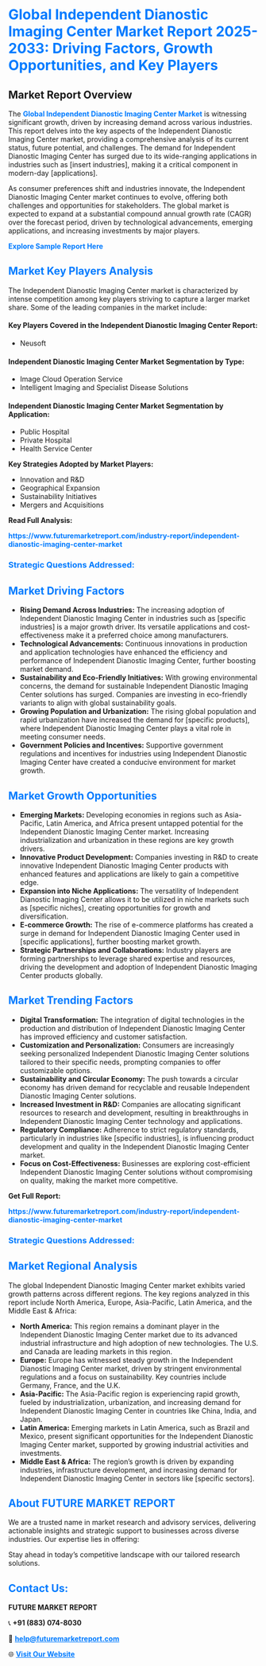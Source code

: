 <h1 style="color: #007BFF;">Global Independent Dianostic Imaging Center Market Report 2025-2033: Driving Factors, Growth Opportunities, and Key Players</h1>

<section id="overview">
<h2>Market Report Overview</h2>
<p>The <a href="https://www.futuremarketreport.com/industry-report/independent-dianostic-imaging-center-market" style="color: #007BFF; text-decoration: none;"><strong>Global Independent Dianostic Imaging Center Market</strong></a> is witnessing significant growth, driven by increasing demand across various industries. This report delves into the key aspects of the Independent Dianostic Imaging Center market, providing a comprehensive analysis of its current status, future potential, and challenges. The demand for Independent Dianostic Imaging Center has surged due to its wide-ranging applications in industries such as [insert industries], making it a critical component in modern-day [applications].</p>
<p>As consumer preferences shift and industries innovate, the Independent Dianostic Imaging Center market continues to evolve, offering both challenges and opportunities for stakeholders. The global market is expected to expand at a substantial compound annual growth rate (CAGR) over the forecast period, driven by technological advancements, emerging applications, and increasing investments by major players.</p>
</section>

<section id="overview">
<p><a href="https://www.futuremarketreport.com/request-sample/reportId=35058" style="color: #007BFF; text-decoration: none;"><strong>Explore Sample Report Here</strong></a></p>
</section>

<section id="key-players">
<h2 style="color: #007BFF;">Market Key Players Analysis</h2>
<p>The Independent Dianostic Imaging Center market is characterized by intense competition among key players striving to capture a larger market share. Some of the leading companies in the market include:</p>
<h4>Key Players Covered in the Independent Dianostic Imaging Center Report:</h4>
<ul><li>Neusoft</li></ul>
<h4>Independent Dianostic Imaging Center Market Segmentation by Type:</h4>
<ul><li>Image Cloud Operation Service</li><li>Intelligent Imaging and Specialist Disease Solutions</li></ul>

<h4>Independent Dianostic Imaging Center Market Segmentation by Application:</h4>
<ul><li>Public Hospital</li><li>Private Hospital</li><li>Health Service Center</li></ul>
<p><strong>Key Strategies Adopted by Market Players:</strong></p>
<ul>
<li>Innovation and R&D</li>
<li>Geographical Expansion</li>
<li>Sustainability Initiatives</li>
<li>Mergers and Acquisitions</li>
</ul>
</section>

<section>
<p><strong>Read Full Analysis: </strong></p><a href="https://www.futuremarketreport.com/industry-report/independent-dianostic-imaging-center-market" style="color: #007BFF; text-decoration: none;"><strong>https://www.futuremarketreport.com/industry-report/independent-dianostic-imaging-center-market</strong></a>
<h3 style="color: #007BFF;">Strategic Questions Addressed:</h3>
</section>

<section id="driving-factors">
<h2 style="color: #007BFF;">Market Driving Factors</h2>
<ul>
<li><strong>Rising Demand Across Industries:</strong> The increasing adoption of Independent Dianostic Imaging Center in industries such as [specific industries] is a major growth driver. Its versatile applications and cost-effectiveness make it a preferred choice among manufacturers.</li>
<li><strong>Technological Advancements:</strong> Continuous innovations in production and application technologies have enhanced the efficiency and performance of Independent Dianostic Imaging Center, further boosting market demand.</li>
<li><strong>Sustainability and Eco-Friendly Initiatives:</strong> With growing environmental concerns, the demand for sustainable Independent Dianostic Imaging Center solutions has surged. Companies are investing in eco-friendly variants to align with global sustainability goals.</li>
<li><strong>Growing Population and Urbanization:</strong> The rising global population and rapid urbanization have increased the demand for [specific products], where Independent Dianostic Imaging Center plays a vital role in meeting consumer needs.</li>
<li><strong>Government Policies and Incentives:</strong> Supportive government regulations and incentives for industries using Independent Dianostic Imaging Center have created a conducive environment for market growth.</li>
</ul>
</section>

<section id="growth-opportunities">
<h2 style="color: #007BFF;">Market Growth Opportunities</h2>
<ul>
<li><strong>Emerging Markets:</strong> Developing economies in regions such as Asia-Pacific, Latin America, and Africa present untapped potential for the Independent Dianostic Imaging Center market. Increasing industrialization and urbanization in these regions are key growth drivers.</li>
<li><strong>Innovative Product Development:</strong> Companies investing in R&D to create innovative Independent Dianostic Imaging Center products with enhanced features and applications are likely to gain a competitive edge.</li>
<li><strong>Expansion into Niche Applications:</strong> The versatility of Independent Dianostic Imaging Center allows it to be utilized in niche markets such as [specific niches], creating opportunities for growth and diversification.</li>
<li><strong>E-commerce Growth:</strong> The rise of e-commerce platforms has created a surge in demand for Independent Dianostic Imaging Center used in [specific applications], further boosting market growth.</li>
<li><strong>Strategic Partnerships and Collaborations:</strong> Industry players are forming partnerships to leverage shared expertise and resources, driving the development and adoption of Independent Dianostic Imaging Center products globally.</li>
</ul>
</section>

<section id="trending-factors">
<h2 style="color: #007BFF;">Market Trending Factors</h2>
<ul>
<li><strong>Digital Transformation:</strong> The integration of digital technologies in the production and distribution of Independent Dianostic Imaging Center has improved efficiency and customer satisfaction.</li>
<li><strong>Customization and Personalization:</strong> Consumers are increasingly seeking personalized Independent Dianostic Imaging Center solutions tailored to their specific needs, prompting companies to offer customizable options.</li>
<li><strong>Sustainability and Circular Economy:</strong> The push towards a circular economy has driven demand for recyclable and reusable Independent Dianostic Imaging Center solutions.</li>
<li><strong>Increased Investment in R&D:</strong> Companies are allocating significant resources to research and development, resulting in breakthroughs in Independent Dianostic Imaging Center technology and applications.</li>
<li><strong>Regulatory Compliance:</strong> Adherence to strict regulatory standards, particularly in industries like [specific industries], is influencing product development and quality in the Independent Dianostic Imaging Center market.</li>
<li><strong>Focus on Cost-Effectiveness:</strong> Businesses are exploring cost-efficient Independent Dianostic Imaging Center solutions without compromising on quality, making the market more competitive.</li>
</ul>
</section>

<section>
<p><strong>Get Full Report: </strong></p><a href="https://www.futuremarketreport.com/industry-report/independent-dianostic-imaging-center-market" style="color: #007BFF; text-decoration: none;"><strong>https://www.futuremarketreport.com/industry-report/independent-dianostic-imaging-center-market</strong></a>
<h3 style="color: #007BFF;">Strategic Questions Addressed:</h3>
</section>


<section id="regional-analysis">
<h2 style="color: #007BFF;">Market Regional Analysis</h2>
<p>The global Independent Dianostic Imaging Center market exhibits varied growth patterns across different regions. The key regions analyzed in this report include North America, Europe, Asia-Pacific, Latin America, and the Middle East & Africa:</p>
<ul>
<li><strong>North America:</strong> This region remains a dominant player in the Independent Dianostic Imaging Center market due to its advanced industrial infrastructure and high adoption of new technologies. The U.S. and Canada are leading markets in this region.</li>
<li><strong>Europe:</strong> Europe has witnessed steady growth in the Independent Dianostic Imaging Center market, driven by stringent environmental regulations and a focus on sustainability. Key countries include Germany, France, and the U.K.</li>
<li><strong>Asia-Pacific:</strong> The Asia-Pacific region is experiencing rapid growth, fueled by industrialization, urbanization, and increasing demand for Independent Dianostic Imaging Center in countries like China, India, and Japan.</li>
<li><strong>Latin America:</strong> Emerging markets in Latin America, such as Brazil and Mexico, present significant opportunities for the Independent Dianostic Imaging Center market, supported by growing industrial activities and investments.</li>
<li><strong>Middle East & Africa:</strong> The region’s growth is driven by expanding industries, infrastructure development, and increasing demand for Independent Dianostic Imaging Center in sectors like [specific sectors].</li>
</ul>
</section>

<footer>
<h2 style="color: #007BFF;">About FUTURE MARKET REPORT</h2>
<p>We are a trusted name in market research and advisory services, delivering actionable insights and strategic support to businesses across diverse industries. Our expertise lies in offering:</p>

<p>Stay ahead in today’s competitive landscape with our tailored research solutions.</p>

<h2 style="color: #007BFF;">Contact Us:</h2>
<p><strong>FUTURE MARKET REPORT</strong></p>
<p>📞 <strong>+91 (883) 074-8030</strong></p>
<p>📧 <strong><a href="mailto:help@futuremarketreport.com" style="color: #007BFF;">help@futuremarketreport.com</a></strong></p>
<p>🌐 <strong><a href="https://www.futuremarketreport.com/" style="color: #007BFF;">Visit Our Website</a></strong></p>
</footer>